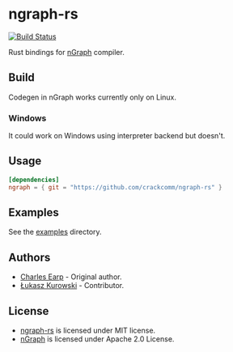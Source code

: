 # ngraph-rs

[![Build Status](https://travis-ci.com/crackcomm/ngraph-rs.svg?branch=master)](https://travis-ci.com/crackcomm/ngraph-rs)

Rust bindings for [nGraph](https://github.com/NervanaSystems/ngraph/) compiler.

## Build

Codegen in nGraph works currently only on Linux.

### Windows

It could work on Windows using interpreter backend but doesn't.

## Usage

```Toml
[dependencies]
ngraph = { git = "https://github.com/crackcomm/ngraph-rs" }
```

## Examples

See the [examples](examples) directory.

## Authors

* [Charles Earp](https://github.com/charles-r-earp/ngraph-rs) - Original author.
* [Łukasz Kurowski](https://github.com/crackcomm/ngraph-rs) - Contributor.

## License

* [ngraph-rs](https://github.com/crackcomm/ngraph-rs) is licensed under MIT license.
* [nGraph](https://github.com/NervanaSystems/ngraph/) is licensed under Apache 2.0 License.

